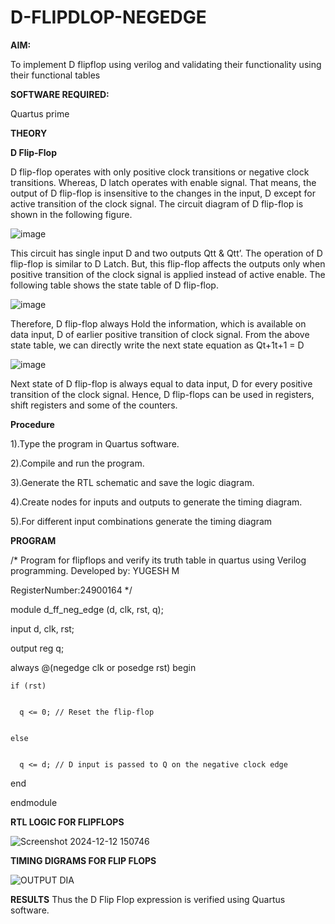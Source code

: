 # D-FLIPDLOP-NEGEDGE

**AIM:**

To implement  D flipflop using verilog and validating their functionality using their functional tables

**SOFTWARE REQUIRED:**

Quartus prime

**THEORY**

**D Flip-Flop**

D flip-flop operates with only positive clock transitions or negative clock transitions. Whereas, D latch operates with enable signal. That means, the output of D flip-flop is insensitive to the changes in the input, D except for active transition of the clock signal. The circuit diagram of D flip-flop is shown in the following figure.

![image](https://github.com/naavaneetha/D-FLIPDLOP-NEGEDGE/assets/154305477/48c81fe8-bc3f-40e7-95e2-519fc155ad51)

This circuit has single input D and two outputs Qtt & Qtt’. The operation of D flip-flop is similar to D Latch. But, this flip-flop affects the outputs only when positive transition of the clock signal is applied instead of active enable. The following table shows the state table of D flip-flop.

![image](https://github.com/naavaneetha/D-FLIPDLOP-NEGEDGE/assets/154305477/e5f3fda7-68ec-4a3a-a0a4-cf6f9cc4ab55)

Therefore, D flip-flop always Hold the information, which is available on data input, D of earlier positive transition of clock signal. From the above state table, we can directly write the next state equation as Qt+1t+1 = D

![image](https://github.com/naavaneetha/D-FLIPDLOP-NEGEDGE/assets/154305477/8592c0d8-2917-4142-91b9-d6c30dd891d2)

Next state of D flip-flop is always equal to data input, D for every positive transition of the clock signal. Hence, D flip-flops can be used in registers, shift registers and some of the counters.

**Procedure**

1).Type the program in Quartus software.


2).Compile and run the program.


3).Generate the RTL schematic and save the logic diagram.


4).Create nodes for inputs and outputs to generate the timing diagram.


5).For different input combinations generate the timing diagram


**PROGRAM**

/* Program for flipflops and verify its truth table in quartus using Verilog programming. Developed by: YUGESH M

RegisterNumber:24900164
*/



module d_ff_neg_edge (d, clk, rst, q);


  input d, clk, rst;

  
  output reg q;

  

  always @(negedge clk or posedge rst) begin

  
    if (rst)

    
      q <= 0; // Reset the flip-flop

      
    else

    
      q <= d; // D input is passed to Q on the negative clock edge

      
  end

  
endmodule




**RTL LOGIC FOR FLIPFLOPS**

![Screenshot 2024-12-12 150746](https://github.com/user-attachments/assets/736321cb-6681-4893-8e72-a43ee5c701f1)


**TIMING DIGRAMS FOR FLIP FLOPS**

![OUTPUT DIA](https://github.com/user-attachments/assets/d8fe6b1f-a0ab-4c48-8824-f85de55234e5)



**RESULTS**
Thus the D Flip Flop expression is verified using Quartus software.
